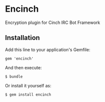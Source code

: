 # Encinch

Encryption plugin for Cinch IRC Bot Framework
## Installation

Add this line to your application's Gemfile:

    gem 'encinch'

And then execute:

    $ bundle

Or install it yourself as:

    $ gem install encinch


